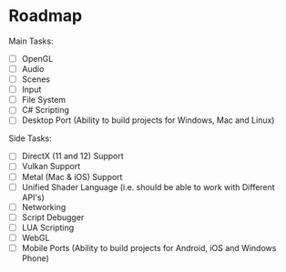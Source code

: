 # Roadmap
Main Tasks:
- [ ] OpenGL
- [ ] Audio
- [ ] Scenes
- [ ] Input
- [ ] File System
- [ ] C# Scripting
- [ ] Desktop Port (Ability to build projects for Windows, Mac and Linux)

Side Tasks:
- [ ] DirectX (11 and 12) Support
- [ ] Vulkan Support
- [ ] Metal (Mac & iOS) Support
- [ ] Unified Shader Language (i.e. should be able to work with Different API's)
- [ ] Networking
- [ ] Script Debugger
- [ ] LUA Scripting
- [ ] WebGL
- [ ] Mobile Ports (Ability to build projects for Android, iOS and Windows Phone)